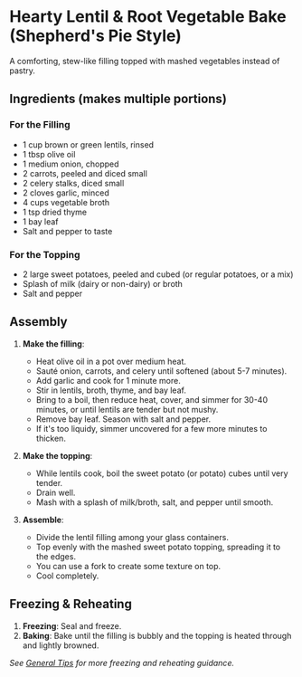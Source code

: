# Hearty Lentil & Root Vegetable Bake (Shepherd's Pie Style)

A comforting, stew-like filling topped with mashed vegetables instead of pastry.

## Ingredients (makes multiple portions)

### For the Filling
- 1 cup brown or green lentils, rinsed
- 1 tbsp olive oil
- 1 medium onion, chopped
- 2 carrots, peeled and diced small
- 2 celery stalks, diced small
- 2 cloves garlic, minced
- 4 cups vegetable broth
- 1 tsp dried thyme
- 1 bay leaf
- Salt and pepper to taste

### For the Topping
- 2 large sweet potatoes, peeled and cubed (or regular potatoes, or a mix)
- Splash of milk (dairy or non-dairy) or broth
- Salt and pepper

## Assembly

1. **Make the filling**: 
   - Heat olive oil in a pot over medium heat. 
   - Sauté onion, carrots, and celery until softened (about 5-7 minutes). 
   - Add garlic and cook for 1 minute more. 
   - Stir in lentils, broth, thyme, and bay leaf. 
   - Bring to a boil, then reduce heat, cover, and simmer for 30-40 minutes, or until lentils are tender but not mushy. 
   - Remove bay leaf. Season with salt and pepper. 
   - If it's too liquidy, simmer uncovered for a few more minutes to thicken.

2. **Make the topping**: 
   - While lentils cook, boil the sweet potato (or potato) cubes until very tender. 
   - Drain well. 
   - Mash with a splash of milk/broth, salt, and pepper until smooth.

3. **Assemble**: 
   - Divide the lentil filling among your glass containers. 
   - Top evenly with the mashed sweet potato topping, spreading it to the edges. 
   - You can use a fork to create some texture on top.
   - Cool completely.

## Freezing & Reheating

1. **Freezing**: Seal and freeze.
2. **Baking**: Bake until the filling is bubbly and the topping is heated through and lightly browned.

*See [General Tips](general-tips.md) for more freezing and reheating guidance.*